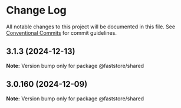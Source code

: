# Change Log

All notable changes to this project will be documented in this file.
See [Conventional Commits](https://conventionalcommits.org) for commit guidelines.

## 3.1.3 (2024-12-13)

**Note:** Version bump only for package @faststore/shared

## 3.0.160 (2024-12-09)

**Note:** Version bump only for package @faststore/shared
